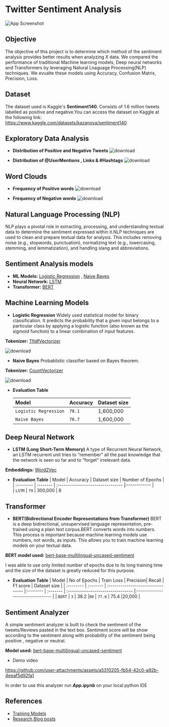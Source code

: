 
# Twitter Sentiment Analysis

![App Screenshot](https://upload.wikimedia.org/wikipedia/commons/0/04/Twitter_and_X_logo_side_by_side.jpg)

## Objective
The objective of this project is to determine which method of the sentiment analysis provides better results when analyzing X data. We compared the performance of traditional Machine learning models, Deep neural networks and Transformers by leveraging Natural Lnaguage Processing(NLP) techniques. We evualte these models using Accuracy, Confusion Matrix, Precision, Loss.

## Dataset
The dataset used is Kaggle's **Sentiment140**. Consists of 1.6 million tweets labelled as positive and negative.You can access the dataset on Kaggle at the following link:
https://www.kaggle.com/datasets/kazanova/sentiment140


## Exploratory Data Analysis
- **Distribution of Positive and Negative Tweets**
![download](https://github.com/user-attachments/assets/d7f7de11-6c31-4ba6-b10a-bf755d7ecccd)

- **Distribution of @UserMentions , Links & #Hashtags**
![download](https://github.com/user-attachments/assets/a784cdd8-9bc7-4f45-bf55-566a028ad925)

## Word Clouds
- **Frequency of Positive words**
![download](https://github.com/user-attachments/assets/69f3a701-ed76-44e1-a566-9bae140c92da)

- **Frequency of Negative words** 
![download](https://github.com/user-attachments/assets/4da5419a-0860-48d7-adf9-568c91c35c9f)

## Natural Language Processing (NLP)
NLP plays a pivotal role in extracting, processing, and understanding textual data to determine the sentiment expressed within it.NLP techniques are used to clean and prepare textual data for analysis. This includes removing noise (e.g., stopwords, punctuation), normalizing text (e.g., lowercasing, stemming, and lemmatization), and handling slang and abbreviations.

## Sentiment Analysis models
- **ML Models:** [Logistic Regression](https://scikit-learn.org/stable/modules/generated/sklearn.linear_model.LogisticRegression.html) , [Naive Bayes](https://scikit-learn.org/stable/modules/naive_bayes.html)
- **Neural Network:** [LSTM](https://www.tensorflow.org/api_docs/python/tf/keras/layers/LSTM)
- **Transformer:** [BERT](https://huggingface.co/google-bert/bert-base-uncased)

## Machine Learning Models
- **Logistic Regression**
Widely used statistical model for binary classification. It predicts the probability that a given input belongs to a particular class by applying a logistic function (also known as the sigmoid function) to a linear combination of input features.

**Tokenizer:** [TfidfVectorizer](https://scikit-learn.org/stable/modules/generated/sklearn.feature_extraction.text.TfidfVectorizer.html)

![download](https://github.com/user-attachments/assets/689000b5-f74e-4bfd-8d48-3d015779ffbc)

- **Naive Bayes**
Probablistic classifier based on Bayes theorem.

**Tokenizer:** [CountVectorizer](https://scikit-learn.org/stable/modules/generated/sklearn.feature_extraction.text.CountVectorizer.html)

![download](https://github.com/user-attachments/assets/44529d60-25ef-4b22-b933-6f5ff1fc6014)

- **Evaluation Table**

     | Model | Accuracy     | Dataset size                      |
     | :-------- | :------- | :-------------------------------- |
     | `Logistic Regression`      | `78.1` | 1,600,000 |
     | `Naive Bayes`      | `76.7` | 1,600,000 |


## Deep Neural Network
- **LSTM (Long Short-Term Memory)**
A type of Recurrent Neural Network, an LSTM recurrent unit tries to “remember” all the past knowledge that the network is seen so far and to “forget” irrelevant data.

**Embeddings:** [Word2Vec](https://www.tensorflow.org/text/tutorials/word2vec)

- **Evaluation Table**
| Model | Accuracy     | Dataset size                      | Number of Epochs | 
| :-------- | :------- | :-------------------------------- |:------------  |                   
| `LSTM`      | `79` | 300,000 | 8            

## Transformer
- **BERT(Bidirectional Encoder Representations from Transformer)**
BERT is a deep bidirectional, unsupervised language representation, pre-trained using a plain text corpus.BERT converts words into numbers. This process is important because machine learning models use numbers, not words, as inputs. This allows you to train machine learning models on your textual data.

**BERT model used:** [bert-base-multilingual-uncased-sentiment ](https://huggingface.co/nlptown/bert-base-multilingual-uncased-sentiment)

I was able to use only limited number of epochs due to its long training time and the size of the dataset is greatly reduced for this purpose.

- **Evaluation Table**
| Model | No of Epochs     | Train Loss | Precision| Recall     | F1 score | Dataset size |
| :-------- | :------- | :-------------------------------- |:-------- | :------- | :-------------------------------- |:-------------------------------- |
| `BERT`      | `3` | 38.2 |`80`      | `77.6` | 75.4 |20,000 |

## Sentiment Analyzer

A simple sentiment analyzer is built to check the sentiment of the tweets/Reviews pasted in the text box. Sentiment score will be show according to the sentiment along with probability of the sentiment being positive , negative or neutral.

**Model used:** [bert-base-multilingual-uncased-sentiment ](https://huggingface.co/nlptown/bert-base-multilingual-uncased-sentiment)

- Demo video

https://github.com/user-attachments/assets/a5310205-fb54-42c0-a92b-4eeaf5d92fa1

In order to use this analyzer run  ***App.ipynb*** on your local python  IDE

## References

- [Training Models](https://www.kaggle.com/datasets/jp797498e/twitter-entity-sentiment-analysis)
- [Research Blog posts](https://www.analytixlabs.co.in/blog/twitter-sentiment-analysis/#:~:text=Twitter%20sentiment%20analysis%20is%20a,positive%2C%20negative%2C%20or%20neutral.)








